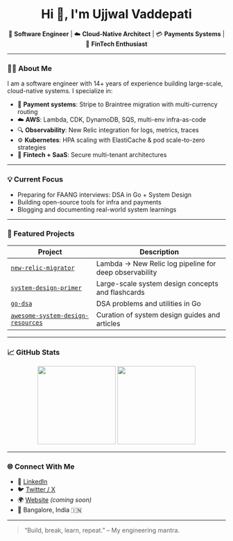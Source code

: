 <h1 align="center">Hi 👋, I'm Ujjwal Vaddepati</h1>

<p align="center">
  🚀 <b>Software Engineer</b> | ☁️ <b>Cloud-Native Architect</b> | 💳 <b>Payments Systems</b> | 💼 <b>FinTech Enthusiast</b>
</p>

---

### 🧑‍💻 About Me

I am a software engineer with 14+ years of experience building large-scale, cloud-native systems. I specialize in:

- 🔁 **Payment systems**: Stripe to Braintree migration with multi-currency routing  
- ☁️ **AWS**: Lambda, CDK, DynamoDB, SQS, multi-env infra-as-code  
- 🔍 **Observability**: New Relic integration for logs, metrics, traces  
- ⚙️ **Kubernetes**: HPA scaling with ElastiCache & pod scale-to-zero strategies  
- 🔐 **Fintech + SaaS**: Secure multi-tenant architectures  

---

### 💡 Current Focus

- Preparing for FAANG interviews: DSA in Go + System Design
- Building open-source tools for infra and payments
- Blogging and documenting real-world system learnings

---

### 🚀 Featured Projects

| Project | Description |
|--------|-------------|
| [`new-relic-migrator`](https://github.com/ujjwal27/new-relic-migrator) | Lambda → New Relic log pipeline for deep observability |
| [`system-design-primer`](https://github.com/ujjwal27/system-design-primer) | Large-scale system design concepts and flashcards |
| [`go-dsa`](https://github.com/ujjwal27/go-dsa) | DSA problems and utilities in Go |
| [`awesome-system-design-resources`](https://github.com/ujjwal27/awesome-system-design-resources) | Curation of system design guides and articles |

---

### 📈 GitHub Stats

<p align="center">
  <img src="https://github-readme-stats.vercel.app/api?username=ujjwal27&show_icons=true&theme=github_dark&count_private=true" height="180" />
  <img src="https://github-readme-stats.vercel.app/api/top-langs/?username=ujjwal27&layout=compact&theme=github_dark" height="180" />
</p>

---

### 🌐 Connect With Me

- 🔗 [LinkedIn](https://linkedin.com/in/ujjwalvaddepati)  
- 🐦 [Twitter / X](https://twitter.com/ujjwalvaddepati)  
- 🌍 [Website](https://ujjwalvaddepati.me) *(coming soon)*  
- 📍 Bangalore, India 🇮🇳

---

> “Build, break, learn, repeat.” – My engineering mantra.
